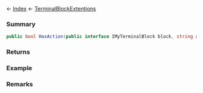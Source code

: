 ← [Index](Api-Index) ← [TerminalBlockExtentions](Sandbox.ModAPI.Ingame.TerminalBlockExtentions)

### Summary

```csharp
public bool HasAction(public interface IMyTerminalBlock block, string actionName)
```

### Returns

### Example

### Remarks

